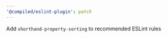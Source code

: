 ```yaml
---
'@compiled/eslint-plugin': patch
---
```


Add `shorthand-property-sorting` to recommended ESLint rules
